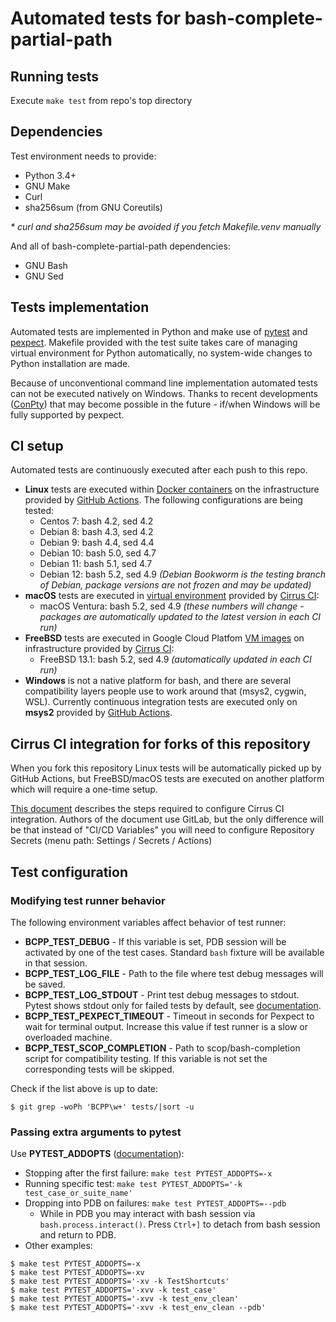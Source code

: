 # Automated tests for bash-complete-partial-path

## Running tests

Execute `make test` from repo's top directory


## Dependencies

Test environment needs to provide:

- Python 3.4+
- GNU Make
- Curl
- sha256sum (from GNU Coreutils)

_* curl and sha256sum may be avoided if you fetch Makefile.venv manually_

And all of bash-complete-partial-path dependencies:

- GNU Bash
- GNU Sed


## Tests implementation

Automated tests are implemented in Python and make use of [pytest] and [pexpect].
Makefile provided with the test suite takes care of managing virtual
environment for Python automatically, no system-wide changes to Python
installation are made.

Because of unconventional command line implementation automated tests can not
be executed natively on Windows. Thanks to recent developments ([ConPty]) that may
become possible in the future - if/when Windows will be fully supported by
pexpect.

[pytest]: https://docs.pytest.org/en/stable/
[pexpect]: https://pexpect.readthedocs.io/en/stable/
[ConPTY]: https://devblogs.microsoft.com/commandline/windows-command-line-introducing-the-windows-pseudo-console-conpty/


## CI setup

Automated tests are continuously executed after each push to this repo.

- **Linux** tests are executed within [Docker containers] on the
  infrastructure provided by [GitHub Actions]. The following configurations are
  being tested:
    - Centos 7: bash 4.2, sed 4.2
    - Debian 8: bash 4.3, sed 4.2
    - Debian 9: bash 4.4, sed 4.4
    - Debian 10: bash 5.0, sed 4.7
    - Debian 11: bash 5.1, sed 4.7
    - Debian 12: bash 5.2, sed 4.9 *(Debian Bookworm is the testing branch of
      Debian, package versions are not frozen and may be updated)*
- **macOS** tests are executed in [virtual environment] provided by [Cirrus CI]:
    - macOS Ventura: bash 5.2, sed 4.9 *(these numbers will change - packages
      are automatically updated to the latest version in each CI run)*
- **FreeBSD** tests are executed in Google Cloud Platfom [VM images] on
  infrastructure provided by [Cirrus CI]:
    - FreeBSD 13.1: bash 5.2, sed 4.9 *(automatically updated in each CI run)*
- **Windows** is not a native platform for bash, and there are several
  compatibility layers people use to work around that (msys2, cygwin, WSL).
  Currently continuous integration tests are executed only on **msys2**
  provided by [GitHub Actions].

[GitHub Actions]: https://github.com/features/actions
[Docker containers]: docker/README.md
[virtual environment]: https://cirrus-ci.org/guide/macOS/
[VM images]: https://cirrus-ci.org/guide/FreeBSD/
[Cirrus CI]: https://cirrus-ci.org/


## Cirrus CI integration for forks of this repository

When you fork this repository Linux tests will be automatically picked up by
GitHub Actions, but FreeBSD/macOS tests are executed on another platform which
will require a one-time setup.

[This document](https://github.com/libvirt/libvirt/blob/master/ci/README.rst) describes
the steps required to configure Cirrus CI integration. Authors of the document use
GitLab, but the only difference will be that instead of "CI/CD Variables" you
will need to configure Repository Secrets (menu path: Settings / Secrets / Actions)


## Test configuration

### Modifying test runner behavior

The following environment variables affect behavior of test runner:

- **BCPP_TEST_DEBUG** -
  If this variable is set, PDB session will be activated by one of the test
  cases. Standard `bash` fixture will be available in that session.
- **BCPP_TEST_LOG_FILE** -
  Path to the file where test debug messages will be saved.
- **BCPP_TEST_LOG_STDOUT** -
  Print test debug messages to stdout. Pytest shows stdout only for failed
  tests by default, see [documentation](https://docs.pytest.org/en/latest/capture.html).
- **BCPP_TEST_PEXPECT_TIMEOUT** -
  Timeout in seconds for Pexpect to wait for terminal output. Increase this
  value if test runner is a slow or overloaded machine.
- **BCPP_TEST_SCOP_COMPLETION** -
  Path to scop/bash-completion script for compatibility testing. If this
  variable is not set the corresponding tests will be skipped.

Check if the list above is up to date:

```
$ git grep -woPh 'BCPP\w+' tests/|sort -u
```

### Passing extra arguments to pytest

Use **PYTEST_ADDOPTS**
([documentation](http://doc.pytest.org/en/latest/customize.html#adding-default-options)):

- Stopping after the first failure: `make test PYTEST_ADDOPTS=-x`
- Running specific test: `make test PYTEST_ADDOPTS='-k test_case_or_suite_name'`
- Dropping into PDB on failures: `make test PYTEST_ADDOPTS=--pdb`
    - While in PDB you may interact with bash session via
      `bash.process.interact()`. Press `Ctrl+]` to detach from bash session
      and return to PDB.
- Other examples:

```
$ make test PYTEST_ADDOPTS=-x
$ make test PYTEST_ADDOPTS=-xv
$ make test PYTEST_ADDOPTS='-xv -k TestShortcuts'
$ make test PYTEST_ADDOPTS='-xvv -k test_case'
$ make test PYTEST_ADDOPTS='-xvv -k test_env_clean'
$ make test PYTEST_ADDOPTS='-xvv -k test_env_clean --pdb'
```
